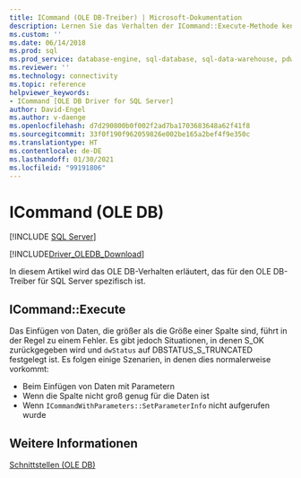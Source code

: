 ```yaml
---
title: ICommand (OLE DB-Treiber) | Microsoft-Dokumentation
description: Lernen Sie das Verhalten der ICommand::Execute-Methode kennen, die spezifisch für den OLE DB-Treiber für SQL Server ist.
ms.custom: ''
ms.date: 06/14/2018
ms.prod: sql
ms.prod_service: database-engine, sql-database, sql-data-warehouse, pdw
ms.reviewer: ''
ms.technology: connectivity
ms.topic: reference
helpviewer_keywords:
- ICommand [OLE DB Driver for SQL Server]
author: David-Engel
ms.author: v-daenge
ms.openlocfilehash: d7d290800b0f002f2ad7ba1703683648a62f41f8
ms.sourcegitcommit: 33f0f190f962059826e002be165a2bef4f9e350c
ms.translationtype: HT
ms.contentlocale: de-DE
ms.lasthandoff: 01/30/2021
ms.locfileid: "99191806"
---
```

# <a name="icommand-ole-db"></a>ICommand (OLE DB)
[!INCLUDE [SQL Server](../../../includes/applies-to-version/sql-asdb-asdbmi-asa-pdw.md)]

[!INCLUDE[Driver_OLEDB_Download](../../../includes/driver_oledb_download.md)]

  In diesem Artikel wird das OLE DB-Verhalten erläutert, das für den OLE DB-Treiber für SQL Server spezifisch ist.  
  
## <a name="icommandexecute"></a>ICommand::Execute  
 Das Einfügen von Daten, die größer als die Größe einer Spalte sind, führt in der Regel zu einem Fehler. Es gibt jedoch Situationen, in denen S_OK zurückgegeben wird und `dwStatus` auf DBSTATUS_S_TRUNCATED festgelegt ist. Es folgen einige Szenarien, in denen dies normalerweise vorkommt:

- Beim Einfügen von Daten mit Parametern  
- Wenn die Spalte nicht groß genug für die Daten ist  
- Wenn `ICommandWithParameters::SetParameterInfo` nicht aufgerufen wurde  
  
## <a name="see-also"></a>Weitere Informationen  
 [Schnittstellen &#40;OLE DB&#41;](../../oledb/ole-db-interfaces/oledb-driver-for-sql-server-ole-db-interfaces.md)
  
  
